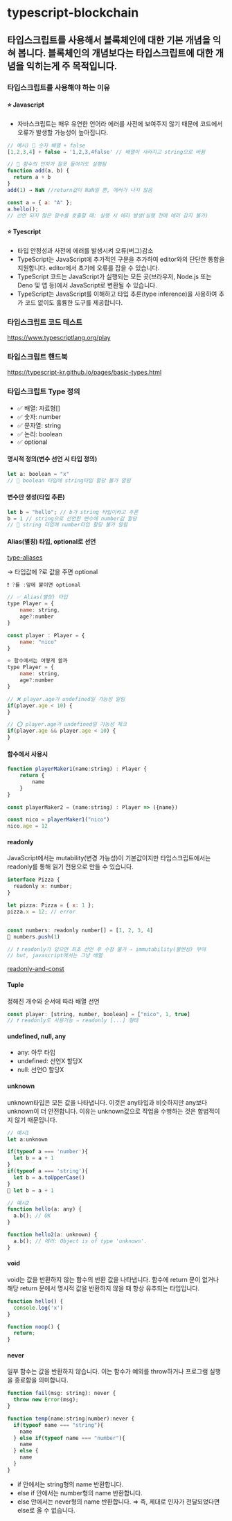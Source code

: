 # typescript-blockchain
## 타입스크립트를 사용해서 블록체인에 대한 기본 개념을 익혀 봅니다. 블록체인의 개념보다는 타입스크립트에 대한 개념을 익히는게 주 목적입니다.

### 타입스크립트를 사용해야 하는 이유
#### ⭐ Javascript
- 자바스크립트는 매우 유연한 언어라 에러를 사전에 보여주지 않기 때문에 코드에서 오류가 발생할 가능성이 높아집니다.

```javascript
// 예시) 🚫 숫자 배열 + false
[1,2,3,4] + false → '1,2,3,4false' // 배열이 사라지고 string으로 바뀜
```

```javascript
// 🚫 함수의 인자가 잘못 들어가도 실행됨
function add(a, b) {
  return a + b
}
add(1) → NaN //return값이 NaN일 뿐, 에러가 나지 않음
```

```javascript
const a = { a: "A" };
a.hello();
// 선언 되지 않은 함수를 호출할 때: 실행 시 에러 발생(실행 전에 에러 감지 불가)
```

#### ⭐ Tyescript
- 타입 안정성과 사전에 에러를 발생시켜 오류(버그)감소
- TypeScript는 JavaScript에 추가적인 구문을 추가하여 editor와의 단단한 통합을 지원합니다. editor에서 초기에 오류를 잡을 수 있습니다.
- TypeScript 코드는 JavaScript가 실행되는 모든 곳(브라우저, Node.js 또는 Deno 및 앱 등)에서 JavaScript로 변환될 수 있습니다.
- TypeScript는 JavaScript를 이해하고 타입 추론(type inference)을 사용하여 추가 코드 없이도 훌륭한 도구를 제공합니다.

### 타입스크립트 코드 테스트
<a href="https://www.typescriptlang.org/play" target="_blank">https://www.typescriptlang.org/play</a>

### 타입스크립트 핸드북
<a href="https://typescript-kr.github.io/pages/basic-types.html" target="_blank">https://typescript-kr.github.io/pages/basic-types.html</a>


### 타입스크립트 Type 정의
- ✅ 배열: 자료형[]
- ✅ 숫자: number
- ✅ 문자열: string
- ✅ 논리: boolean
- ✅ optional

#### 명시적 정의(변수 선언 시 타입 정의)
```javascript
let a: boolean = "x"
// 🚫 boolean 타입에 string타입 할당 불가 알림
```

#### 변수만 생성(타입 추론)
```javascript
let b = "hello"; // b가 string 타입이라고 추론
b = 1 // string으로 선언한 변수에 number값 할당
// 🚫 string 타입에 number타입 할당 불가 알림
```

#### Alias(별칭) 타입, optional로 선언
<a href="https://www.typescriptlang.org/docs/handbook/2/everyday-types.html#type-aliases" target="_blank">type-aliases</a>

→ 타입값에 ?로 값을 주면 optional
```javascript
❗ ?를 :앞에 붙이면 optional

// ✅ Alias(별칭) 타입
type Player = {
    name: string,
    age?:number
}

const player : Player = {
    name: "nico"
}

⭐ 함수에서는 어떻게 쓸까
type Player = {
    name: string,
    age?:number
}
```

```javascript
// ❌ player.age가 undefined일 가능성 알림
if(player.age < 10) {
}

// ⭕ player.age가 undefined일 가능성 체크
if(player.age && player.age < 10) {
}
```

#### 함수에서 사용시
```javascript
function playerMaker1(name:string) : Player {
    return {
        name
    }
}

const playerMaker2 = (name:string) : Player => ({name})

const nico = playerMaker1("nico")
nico.age = 12
```

#### readonly
JavaScript에서는 mutability(변경 가능성)이 기본값이지만 타입스크립트에서는 readonly를 통해 읽기 전용으로 만들 수 있습니다.
```javascript
interface Pizza {
  readonly x: number;
}

let pizza: Pizza = { x: 1 };
pizza.x = 12; // error


const numbers: readonly number[] = [1, 2, 3, 4]
🚫 numbers.push(1)

// ❗ readonly가 있으면 최초 선언 후 수정 불가 ⇒ immutability(불변성) 부여
// but, javascript에서는 그냥 배열
```
<a href="https://www.typescriptlang.org/docs/handbook/typescript-in-5-minutes-func.html#readonly-and-const" target="_blank">readonly-and-const</a>

#### Tuple
정해진 개수와 순서에 따라 배열 선언
```javascript
const player: [string, number, boolean] = ["nico", 1, true]
// ❗ readonly도 사용가능 ⇒ readonly [...] 형태
```

#### undefined, null, any
- any: 아무 타입
- undefined: 선언X 할당X
- null: 선언O 할당X

#### unknown
unknown타입은 모든 값을 나타냅니다. 이것은 any타입과 비슷하지만 any보다 unknown이 더 안전합니다. 이유는 unknown값으로 작업을 수행하는 것은 합법적이지 않기 때문입니다.
```javascript
// 예시1
let a:unknown

if(typeof a === 'number'){
  let b = a + 1
}
if(typeof a === 'string'){
  let b = a.toUpperCase()
}
🚫 let b = a + 1

// 예시2
function hello(a: any) {
  a.b(); // OK
}

function hello2(a: unknown) {
  a.b(); // 에러: Object is of type 'unknown'.
}
```

#### void
void는 값을 반환하지 않는 함수의 반환 값을 나타냅니다. 함수에 return 문이 없거나 해당 return 문에서 명시적 값을 반환하지 않을 때 항상 유추되는 타입입니다.
```javascript
function hello() {
  console.log('x')
}

function noop() {
  return;
}
```

#### never
일부 함수는 값을 반환하지 않습니다. 이는 함수가 예외를 throw하거나 프로그램 실행을 종료함을 의미합니다.
```javascript
function fail(msg: string): never {
  throw new Error(msg);
}

function temp(name:string|number):never {
  if(typeof name === "string"){
    name
  } else if(typeof name === "number"){
    name
  } else {
    name
  }
}
```
- if 안에서는 string형의 name 반환합니다.
- else if 안에서는 number형의 name 반환합니다.
- else 안에서는 never형의 name 반환합니다.
⇒ 즉, 제대로 인자가 전달되었다면 else로 올 수 없습니다.
